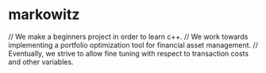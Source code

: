 # markowitz

// We make a beginners project in order to learn c++. 
// We work towards implementing a portfolio optimization tool for financial asset management.
// Eventually, we strive to allow fine tuning with respect to transaction costs and other variables.
